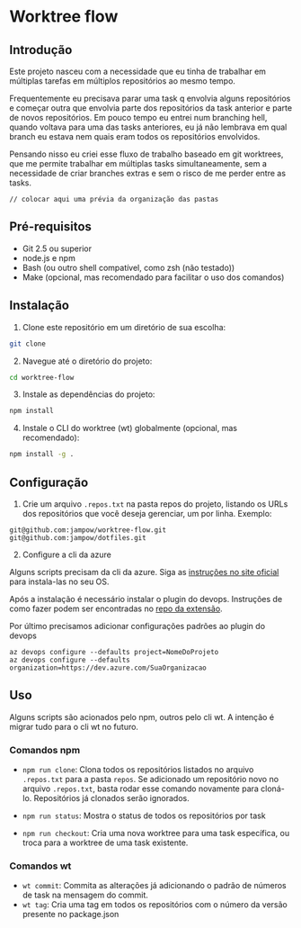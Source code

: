 # Worktree flow

## Introdução

Este projeto nasceu com a necessidade que eu tinha de trabalhar em múltiplas tarefas em múltiplos repositórios ao mesmo
tempo.

Frequentemente eu precisava parar uma task q envolvia alguns repositórios e começar outra que envolvia parte dos
repositórios da task anterior e parte de novos repositórios. Em pouco tempo eu entrei num branching hell, quando voltava
para uma das tasks anteriores, eu já não lembrava em qual branch eu estava nem quais eram todos os repositórios
envolvidos.

Pensando nisso eu criei esse fluxo de trabalho baseado em git worktrees, que me permite trabalhar em múltiplas tasks
simultaneamente, sem a necessidade de criar branches extras e sem o risco de me perder entre as tasks.

```
// colocar aqui uma prévia da organização das pastas
```

## Pré-requisitos
- Git 2.5 ou superior
- node.js e npm
- Bash (ou outro shell compatível, como zsh (não testado))
- Make (opcional, mas recomendado para facilitar o uso dos comandos)

## Instalação
1. Clone este repositório em um diretório de sua escolha:

```bash
git clone
```
2. Navegue até o diretório do projeto:

```bash
cd worktree-flow
```
3. Instale as dependências do projeto:

```bash
npm install
```
4. Instale o CLI do worktree (wt) globalmente (opcional, mas recomendado):

```bash
npm install -g .
```

## Configuração
1. Crie um arquivo `.repos.txt` na pasta repos do projeto, listando os URLs dos repositórios que você
   deseja gerenciar, um por linha. Exemplo:

```
git@github.com:jampow/worktree-flow.git
git@github.com:jampow/dotfiles.git

```

2. Configure a cli da azure

Alguns scripts precisam da cli da azure. Siga as [instruções no site oficial](https://learn.microsoft.com/en-us/cli/azure/install-azure-cli?view=azure-cli-latest) para instala-las no seu OS.

Após a instalação é necessário instalar o plugin do devops. Instruções de como fazer podem ser encontradas no [repo da extensão](https://github.com/Azure/azure-devops-cli-extension).

Por último precisamos adicionar configurações padrões ao plugin do devops

```
az devops configure --defaults project=NomeDoProjeto
az devops configure --defaults organization=https://dev.azure.com/SuaOrganizacao
```

## Uso
Alguns scripts são acionados pelo npm, outros pelo cli wt. A intenção é migrar tudo para o cli wt no futuro.

### Comandos npm
- `npm run clone`: Clona todos os repositórios listados no arquivo `.repos.txt` para a pasta `repos`.
  Se adicionado um repositório novo no arquivo `.repos.txt`, basta rodar esse comando novamente para cloná-lo. Repositórios já clonados serão ignorados.

- `npm run status`: Mostra o status de todos os repositórios por task

- `npm run checkout`: Cria uma nova worktree para uma task específica, ou troca para a worktree de uma task existente.

### Comandos wt
- `wt commit`: Commita as alterações já adicionando o padrão de números de task na mensagem do commit.
- `wt tag`: Cria uma tag em todos os repositórios com o número da versão presente no package.json

